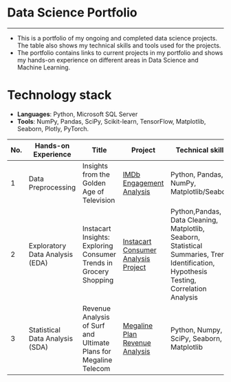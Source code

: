 # Data Science Portfolio

---

- This is a portfolio of my ongoing and completed data science projects. The table also shows my technical skills and tools used for the projects.
- The portfolio contains links to current projects in my portfolio and shows my hands-on experience on different areas in Data Science and Machine Learning.

# Technology stack
- **Languages**: Python, Microsoft SQL Server
- **Tools**: NumPy, Pandas, SciPy, Scikit-learn, TensorFlow, Matplotlib, Seaborn, Plotly, PyTorch.

| No. |    Hands-on Experience |            Title                 |        Project       | Technical skills       |  Completed   |
|---- |   -------------------- |   ------------------------------ |     -------------   |--------------- |  ---------   |
|1    |   Data Preprocessing   |     Insights from the Golden Age of Television          | [IMDb Engagement Analysis](https://github.com/pateldhruval872/Analysis-of-IMDb-Ratings-and-Votes)           | Python, Pandas, NumPy, Matplotlib/Seaborn |       &#9745; |
|2    |   Exploratory Data Analysis (EDA)   | Instacart Insights: Exploring Consumer Trends in Grocery Shopping          | [Instacart Consumer Analysis Project](https://github.com/pateldhruval872/Instacart-Consumer-Analysis-Project)           | Python,Pandas, Data Cleaning, Matplotlib, Seaborn, Statistical Summaries, Trend Identification, Hypothesis Testing, Correlation Analysis |       &#9745; |
|3    |   Statistical Data Analysis (SDA)   | Revenue Analysis of Surf and Ultimate Plans for Megaline Telecom       | [Megaline Plan Revenue Analysis](https://github.com/pateldhruval872/Megaline-Plan-Revenue-Analysis)           | Python, Numpy, SciPy, Seaborn, Matplotlib |       &#9745; |

